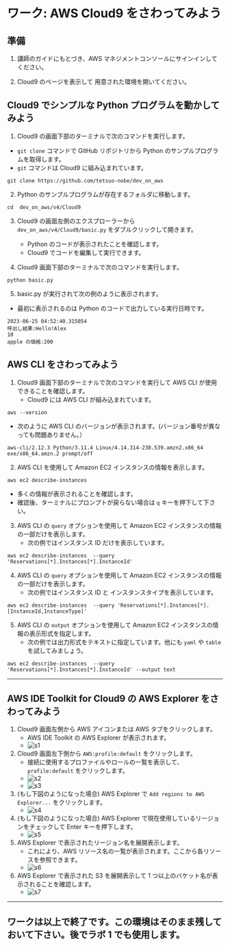 # ワーク: AWS Cloud9 をさわってみよう

## 準備

1. 講師のガイドにもとづき、AWS マネジメントコンソールにサインインしてください。

2. Cloud9 のページを表示して 用意された環境を開いてください。

## Cloud9 でシンプルな Python プログラムを動かしてみよう

1. Cloud9 の画面下部のターミナルで次のコマンドを実行します。
  - `git clone` コマンドで GitHub リポジトリから Python のサンプルプログラムを取得します。
  - `git` コマンドは Cloud9 に組み込まれています。
  ```
  git clone https://github.com/tetsuo-nobe/dev_on_aws
  ```

2. Python のサンプルプログラムが存在するフォルダに移動します。

  ```
  cd  dev_on_aws/v4/Cloud9
  ```

3. Cloud9 の画面左側のエクスプローラーから `dev_on_aws/v4/Cloud9/basic.py` をダブルクリックして開きます。
   - Python のコードが表示されたことを確認します。
   - Cloud9 でコードを編集して実行できます。

4. Cloud9 画面下部のターミナルで次のコマンドを実行します。
    
  ```
  python basic.py 
  ```
5. basic.py が実行されて次の例のように表示されます。
  - 最初に表示されるのは Python のコードで出力している実行日時です。
```
2023-06-25 04:52:40.315054
呼出し結果:Hello!Alex
10
apple の価格:200
```

## AWS CLI をさわってみよう

1. Cloud9 画面下部のターミナルで次のコマンドを実行して AWS CLI が使用できることを確認します。
   - Cloud9 には AWS CLI が組み込まれています。
  ```
  aws --version
  ```
   - 次のように AWS CLI のバージョンが表示されます。(バージョン番号が異なっても問題ありません。） 
  ```
  aws-cli/2.12.3 Python/3.11.4 Linux/4.14.314-238.539.amzn2.x86_64 exe/x86_64.amzn.2 prompt/off
  ```
2. AWS CLI を使用して Amazon EC2 インスタンスの情報を表示します。 

  ```
  aws ec2 describe-instances 
  ```
   - 多くの情報が表示されることを確認します。
   - 確認後、ターミナルにプロンプトが戻らない場合は `q` キーを押下して下さい。
     
3. AWS CLI の `query` オプションを使用して Amazon EC2 インスタンスの情報の一部だけを表示します。 
   - 次の例ではインスタンス ID だけを表示しています。
  ```
  aws ec2 describe-instances  --query 'Reservations[*].Instances[*].InstanceId' 
  ```

4. AWS CLI の `query` オプションを使用して Amazon EC2 インスタンスの情報の一部だけを表示します。 
   - 次の例ではインスタンス ID と インスタンスタイプを表示しています。
  ```
  aws ec2 describe-instances  --query 'Reservations[*].Instances[*].[InstanceId,InstanceType]' 
  ```

5. AWS CLI の `output` オプションを使用して Amazon EC2 インスタンスの情報の表示形式を指定します。 
   - 次の例では出力形式をテキストに指定しています。他にも `yaml` や `table` を試してみましょう。
  ```
  aws ec2 describe-instances  --query 'Reservations[*].Instances[*].InstanceId' --output text
  ```

---
## AWS IDE Toolkit for Cloud9 の AWS Explorer をさわってみよう

1. Cloud9 画面左側から AWS アイコンまたは AWS タブをクリックします。
   - AWS IDE Toolkit の AWS Explorer が表示されます。
   - ![s1](https://dev.nobelabo.net/images/github/s1.png)
2. Cloud9 画面左下側から `AWS:profile:default` をクリックします。
   - 接続に使用するプロファイルやロールの一覧を表示して、`profile:default` をクリックします。
   - ![s2](https://dev.nobelabo.net/images/github/s2.png)
   - ![s3](https://dev.nobelabo.net/images/github/s3.png)
3. (もし下図のようになった場合) AWS Explorer で `Add regions to AWS Explorer...` をクリックします。
   - ![s4](https://dev.nobelabo.net/images/github/s4.png)
4. (もし下図のようになった場合) AWS Explorer で現在使用しているリージョンをチェックして Enter キーを押下します。
   - ![s5](https://dev.nobelabo.net/images/github/s5.png)
6. AWS Explorer で表示されたリージョン名を展開表示します。
   - これにより、AWS リソース名の一覧が表示されます。ここから各リソースを参照できます。
   - ![s6](https://dev.nobelabo.net/images/github/s6.png)
7. AWS Explorer で表示された S3 を展開表示して 1 つ以上のバケット名が表示されることを確認します。
   - ![s7](https://dev.nobelabo.net/images/github/s7.png)
---
## ワークは以上で終了です。この環境はそのまま残しておいて下さい。後でラボ 1 でも使用します。
